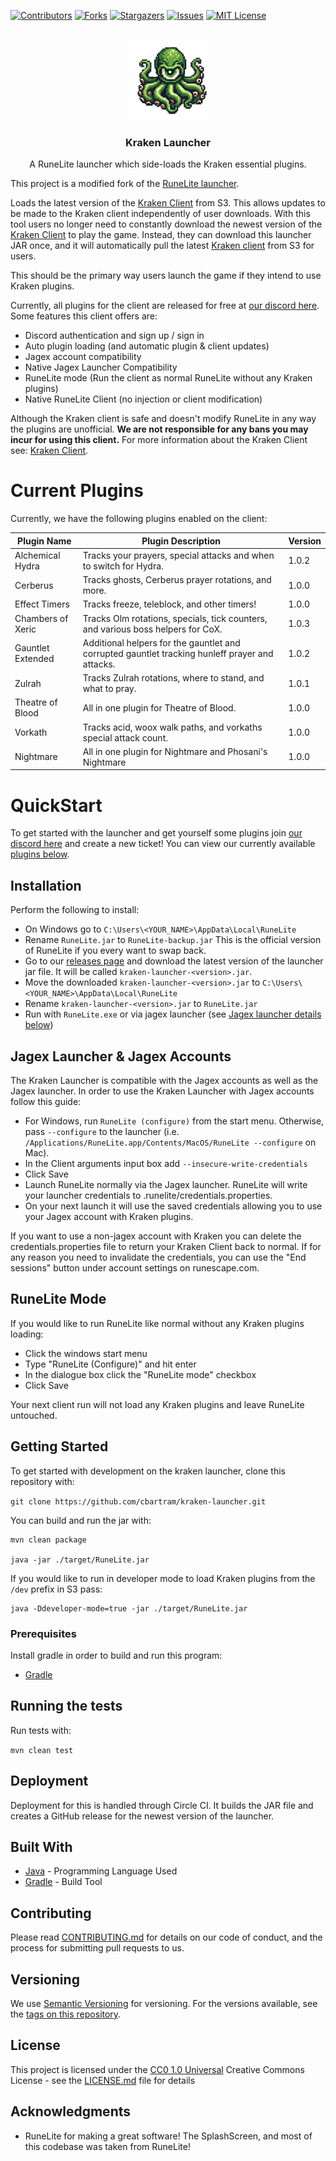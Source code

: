 [![Contributors][contributors-shield]][contributors-url]
[![Forks][forks-shield]][forks-url]
[![Stargazers][stars-shield]][stars-url]
[![Issues][issues-shield]][issues-url]
[![MIT License][license-shield]][license-url]

<!-- PROJECT LOGO -->
<br />
<div align="center">
  <a href="https://github.com/cbartram/kraken-loader-plugin">
    <img src="src/main/resources/net/runelite/launcher/kraken.png" alt="Logo" width="128" height="128">
  </a>

<h3 align="center">Kraken Launcher</h3>

  <p align="center">
   A RuneLite launcher which side-loads the Kraken essential plugins.
    <br />
</div>

This project is a modified fork of the [RuneLite launcher](https://github.com/runelite/launcher).

Loads the latest version of the [Kraken Client](https://github.com/cbartram/kraken-client) from S3. This allows updates to be made to the Kraken client independently of user downloads.
With this tool users no longer need to constantly download the newest version of the [Kraken Client](https://github.com/cbartram/kraken-client) to play the game. Instead, they can download
this launcher JAR once, and it will automatically pull the latest [Kraken client](https://github.com/cbartram/kraken-client) from S3 for users.

This should be the primary way users launch the game if they intend to use Kraken plugins.

Currently, all plugins for the client are released for free at [our discord here](https://discord.gg/Jxfxr3Zme2). Some features this client offers are:

- Discord authentication and sign up / sign in
- Auto plugin loading (and automatic plugin & client updates)
- Jagex account compatibility
- Native Jagex Launcher Compatibility
- RuneLite mode (Run the client as normal RuneLite without any Kraken plugins)
- Native RuneLite Client (no injection or client modification)

Although the Kraken client is safe and doesn't modify RuneLite in any way the plugins are unofficial. **We are not responsible for any bans you may incur for using this client.**
For more information about the Kraken Client see: [Kraken Client](#about-kraken-client).

# Current Plugins

Currently, we have the following plugins enabled on the client:

| Plugin Name       | Plugin Description                                                                              | Version |
|-------------------|-------------------------------------------------------------------------------------------------|---------|
| Alchemical Hydra  | Tracks your prayers, special attacks and when to switch for Hydra.                              | 1.0.2   |
| Cerberus          | Tracks ghosts, Cerberus prayer rotations, and more.                                             | 1.0.0   |
| Effect Timers     | Tracks freeze, teleblock, and other timers!                                                     | 1.0.0   |
| Chambers of Xeric | Tracks Olm rotations, specials, tick counters, and various boss helpers for CoX.                | 1.0.3   |
| Gauntlet Extended | Additional helpers for the gauntlet and corrupted gauntlet tracking hunleff prayer and attacks. | 1.0.2   |
| Zulrah            | Tracks Zulrah rotations, where to stand, and what to pray.                                      | 1.0.1   |
| Theatre of Blood  | All in one plugin for Theatre of Blood.                                                         | 1.0.0   |
| Vorkath           | Tracks acid, woox walk paths, and vorkaths special attack count.                                | 1.0.0   |
| Nightmare         | All in one plugin for Nightmare and Phosani's Nightmare                                         | 1.0.0   |


# QuickStart

To get started with the launcher and get yourself some plugins join [our discord here](https://discord.gg/Jxfxr3Zme2) and create a new ticket!
You can view our currently available [plugins below](#current-plugins).

## Installation

Perform the following to install:
- On Windows go to `C:\Users\<YOUR_NAME>\AppData\Local\RuneLite`
- Rename `RuneLite.jar` to `RuneLite-backup.jar` This is the official version of RuneLite if you every want to swap back.
- Go to our [releases page](https://github.com/cbartram/kraken-launcher/releases) and download the latest version of the launcher jar file. It will be called `kraken-launcher-<version>.jar`.
- Move the downloaded `kraken-launcher-<version>.jar` to `C:\Users\<YOUR_NAME>\AppData\Local\RuneLite` 
- Rename `kraken-launcher-<version>.jar` to `RuneLite.jar`
- Run with `RuneLite.exe` or via jagex launcher (see [Jagex launcher details below](#jagex-launcher--jagex-accounts))

## Jagex Launcher & Jagex Accounts

The Kraken Launcher is compatible with the Jagex accounts as well as the Jagex launcher. In order to use the Kraken Launcher with Jagex accounts follow this guide:

- For Windows, run `RuneLite (configure)` from the start menu. Otherwise, pass `--configure` to the launcher (i.e. `/Applications/RuneLite.app/Contents/MacOS/RuneLite --configure` on Mac).
- In the Client arguments input box add `--insecure-write-credentials`
- Click Save
- Launch RuneLite normally via the Jagex launcher. RuneLite will write your launcher credentials to .runelite/credentials.properties.
- On your next launch it will use the saved credentials allowing you to use your Jagex account with Kraken plugins.

If you want to use a non-jagex account with Kraken you can delete the credentials.properties file to return your Kraken Client back to normal.
If for any reason you need to invalidate the credentials, you can use the "End sessions" button under account settings on runescape.com.

## RuneLite Mode

If you would like to run RuneLite like normal without any Kraken plugins loading:

- Click the windows start menu
- Type "RuneLite (Configure)" and hit enter
- In the dialogue box click the "RuneLite mode" checkbox
- Click Save

Your next client run will not load any Kraken plugins and leave RuneLite untouched.

## Getting Started

To get started with development on the kraken launcher, clone this repository with:

`git clone https://github.com/cbartram/kraken-launcher.git`

You can build and run the jar with:

```shell
mvn clean package

java -jar ./target/RuneLite.jar
```

If you would like to run in developer mode to load Kraken plugins from the `/dev` prefix in S3 pass:

```shell
java -Ddeveloper-mode=true -jar ./target/RuneLite.jar
```

### Prerequisites

Install gradle in order to build and run this program:

- [Gradle](https://gradle.org/install/)

## Running the tests

Run tests with:

`mvn clean test`

## Deployment

Deployment for this is handled through Circle CI. It builds the JAR file and creates a GitHub release for the newest
version of the launcher.

## Built With

- [Java](https://www.java.org/) - Programming Language Used
- [Gradle](https://gradle.org/) - Build Tool

## Contributing

Please read [CONTRIBUTING.md](CONTRIBUTING.md) for details on our code
of conduct, and the process for submitting pull requests to us.

## Versioning

We use [Semantic Versioning](http://semver.org/) for versioning. For the versions
available, see the [tags on this
repository](https://github.com/cbartram/kraken-launcher/tags).

## License

This project is licensed under the [CC0 1.0 Universal](LICENSE.md)
Creative Commons License - see the [LICENSE.md](LICENSE.md) file for
details

## Acknowledgments

- RuneLite for making a great software! The SplashScreen, and most of this codebase was taken from RuneLite!

[contributors-shield]: https://img.shields.io/github/contributors/cbartram/kraken-launcher.svg?style=for-the-badge
[contributors-url]: https://github.com/cbartram/kraken-launcher/graphs/contributors
[forks-shield]: https://img.shields.io/github/forks/cbartram/kraken-launcher.svg?style=for-the-badge
[forks-url]: https://github.com/cbartram/kraken-launcher/network/members
[stars-shield]: https://img.shields.io/github/stars/cbartram/kraken-launcher.svg?style=for-the-badge
[stars-url]: https://github.com/cbartram/kraken-launcher/stargazers
[issues-shield]: https://img.shields.io/github/issues/cbartram/kraken-launcher.svg?style=for-the-badge
[issues-url]: https://github.com/cbartram/kraken-launcher/issues
[license-shield]: https://img.shields.io/github/license/cbartram/kraken-launcher.svg?style=for-the-badge
[license-url]: https://github.com/cbartram/kraken-launcher/blob/master/LICENSE.txt